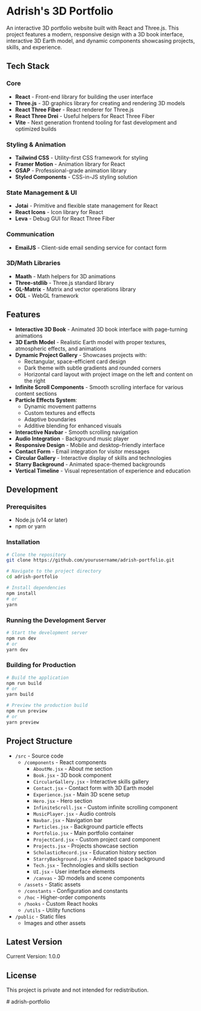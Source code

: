 # Adrish's 3D Portfolio

An interactive 3D portfolio website built with React and Three.js. This project features a modern, responsive design with a 3D book interface, interactive 3D Earth model, and dynamic components showcasing projects, skills, and experience.

## Tech Stack

### Core
- **React** - Front-end library for building the user interface
- **Three.js** - 3D graphics library for creating and rendering 3D models
- **React Three Fiber** - React renderer for Three.js
- **React Three Drei** - Useful helpers for React Three Fiber
- **Vite** - Next generation frontend tooling for fast development and optimized builds

### Styling & Animation
- **Tailwind CSS** - Utility-first CSS framework for styling
- **Framer Motion** - Animation library for React
- **GSAP** - Professional-grade animation library
- **Styled Components** - CSS-in-JS styling solution

### State Management & UI
- **Jotai** - Primitive and flexible state management for React
- **React Icons** - Icon library for React
- **Leva** - Debug GUI for React Three Fiber

### Communication
- **EmailJS** - Client-side email sending service for contact form

### 3D/Math Libraries
- **Maath** - Math helpers for 3D animations
- **Three-stdlib** - Three.js standard library
- **GL-Matrix** - Matrix and vector operations library
- **OGL** - WebGL framework

## Features

- **Interactive 3D Book** - Animated 3D book interface with page-turning animations
- **3D Earth Model** - Realistic Earth model with proper textures, atmospheric effects, and animations
- **Dynamic Project Gallery** - Showcases projects with:  
  - Rectangular, space-efficient card design
  - Dark theme with subtle gradients and rounded corners
  - Horizontal card layout with project image on the left and content on the right
- **Infinite Scroll Components** - Smooth scrolling interface for various content sections
- **Particle Effects System**:
  - Dynamic movement patterns
  - Custom textures and effects
  - Adaptive boundaries
  - Additive blending for enhanced visuals
- **Interactive Navbar** - Smooth scrolling navigation
- **Audio Integration** - Background music player
- **Responsive Design** - Mobile and desktop-friendly interface
- **Contact Form** - Email integration for visitor messages
- **Circular Gallery** - Interactive display of skills and technologies
- **Starry Background** - Animated space-themed backgrounds
- **Vertical Timeline** - Visual representation of experience and education

## Development

### Prerequisites

- Node.js (v14 or later)
- npm or yarn

### Installation

```bash
# Clone the repository
git clone https://github.com/yourusername/adrish-portfolio.git

# Navigate to the project directory
cd adrish-portfolio

# Install dependencies
npm install
# or
yarn
```

### Running the Development Server

```bash
# Start the development server
npm run dev
# or
yarn dev
```

### Building for Production

```bash
# Build the application
npm run build
# or
yarn build

# Preview the production build
npm run preview
# or
yarn preview
```

## Project Structure

- `/src` - Source code
  - `/components` - React components
    - `AboutMe.jsx` - About me section
    - `Book.jsx` - 3D book component
    - `CircularGallery.jsx` - Interactive skills gallery
    - `Contact.jsx` - Contact form with 3D Earth model
    - `Experience.jsx` - Main 3D scene setup
    - `Hero.jsx` - Hero section
    - `InfiniteScroll.jsx` - Custom infinite scrolling component
    - `MusicPlayer.jsx` - Audio controls
    - `Navbar.jsx` - Navigation bar
    - `Particles.jsx` - Background particle effects
    - `Portfolio.jsx` - Main portfolio container
    - `ProjectCard.jsx` - Custom project card component
    - `Projects.jsx` - Projects showcase section
    - `ScholasticRecord.jsx` - Education history section
    - `StarryBackground.jsx` - Animated space background
    - `Tech.jsx` - Technologies and skills section
    - `UI.jsx` - User interface elements
    - `/canvas` - 3D models and scene components
  - `/assets` - Static assets
  - `/constants` - Configuration and constants
  - `/hoc` - Higher-order components
  - `/hooks` - Custom React hooks
  - `/utils` - Utility functions
- `/public` - Static files
  - Images and other assets

## Latest Version

Current Version: 1.0.0

## License

This project is private and not intended for redistribution.

#   a d r i s h - p o r t f o l i o  
 